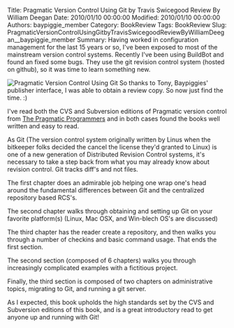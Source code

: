 Title: Pragmatic Version Control Using Git by Travis Swicegood Review By William Deegan
Date: 2010/01/10 00:00:00
Modified: 2010/01/10 00:00:00
Authors: baypiggie_member
Category: BookReview
Tags: BookReview
Slug: PragmaticVersionControlUsingGitbyTravisSwicegoodReviewByWilliamDeegan__baypiggie_member
Summary: Having worked in configuration management for the last 15 years or so, I've been exposed to most of the mainstream version control systems.  Recently I've been using BuildBot and found an fixed some bugs. They use the git revision control system (hosted on github), so it was time to learn something new.


<p><img class="image-left" src="../images/2010/tsgit.jpg/image_preview" alt="Pragmatic Version Control Using Git" /> So thanks to Tony, Baypiggies' publisher interface, I was able to obtain a review copy. So now just find the time. :)</p>
<p></p>
<p>I've read both the CVS and Subversion editions of Pragmatic version control from <a class="external-link" href="http://www.pragprog.com/">The Pragmatic Programmers</a> and in both cases found the books well written and easy to read.</p>
<p></p>
<p>As Git (The version control system originally written by Linus when the bitkeeper folks decided the cancel the license they'd granted to Linux) is one of a new generation of Distributed Revision Control systems, it's necessary to take a step back from what you may already know about revision control. Git tracks diff's and not files.</p>
<p></p>
<p>The first chapter does an admirable job helping one wrap one's head around the fundamental differences between Git and the centralized repository based RCS's.</p>
<p></p>
<p>The second chapter walks through obtaining and setting up Git on your favorite platform(s) (Linux, Mac OSX, and Win-blech OS's are discussed)</p>
<p></p>
<p>The third chapter has the reader create a repository, and then walks you through a number of checkins and basic command usage. That ends the first section.</p>
<p></p>
<p>The second section (composed of 6 chapters) walks you through increasingly complicated examples with a fictitious project.</p>
<p></p>
<p>Finally, the third section is composed of two chapters on administrative topics, migrating to Git, and running a git server.</p>
<p></p>
<p>As I expected, this book upholds the high standards set by the CVS and Subversion editions of this book, and is a great introductory read to get anyone up and running with Git!</p>

